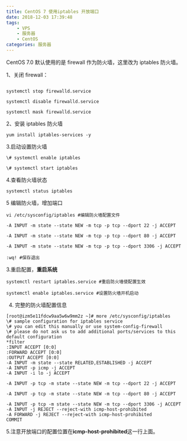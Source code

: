 ```yaml
---
title: CentOS 7 使用iptables 开放端口
date: 2018-12-03 17:39:48
tags:
    - VPS
    - 服务器
    - CentOS
categories: 服务器
---
```


CentOS 7.0 默认使用的是 firewall 作为防火墙，这里改为 iptables 防火墙。

1、关闭 firewall：

```

systemctl stop firewalld.service

systemctl disable firewalld.service

systemctl mask firewalld.service

```

 <!-- more -->

2、安装 iptables 防火墙

`yum install iptables-services -y`

3.启动设置防火墙

`\# systemctl enable iptables`

`\# systemctl start iptables`

4.查看防火墙状态

`systemctl status iptables`

5 编辑防火墙，增加端口

```
vi /etc/sysconfig/iptables #编辑防火墙配置文件

-A INPUT -m state --state NEW -m tcp -p tcp --dport 22 -j ACCEPT

-A INPUT -m state --state NEW -m tcp -p tcp --dport 80 -j ACCEPT

-A INPUT -m state --state NEW -m tcp -p tcp --dport 3306 -j ACCEPT

:wq! #保存退出
```

3.重启配置，**重启系统**

```
systemctl restart iptables.service #重启防火墙使配置生效

systemctl enable iptables.service #设置防火墙开机启动
```

4. 完整的防火墙配置信息

```
[root@izm5e11fdcw9aa5w6w9mm2z ~]# more /etc/sysconfig/iptables
\# sample configuration for iptables service
\# you can edit this manually or use system-config-firewall
\# please do not ask us to add additional ports/services to this default configuration
*filter
:INPUT ACCEPT [0:0]
:FORWARD ACCEPT [0:0]
:OUTPUT ACCEPT [0:0]
-A INPUT -m state --state RELATED,ESTABLISHED -j ACCEPT
-A INPUT -p icmp -j ACCEPT
-A INPUT -i lo -j ACCEPT

-A INPUT -p tcp -m state --state NEW -m tcp --dport 22 -j ACCEPT

-A INPUT -p tcp -m state --state NEW -m tcp --dport 80 -j ACCEPT

-A INPUT -p tcp -m state --state NEW -m tcp --dport 3306 -j ACCEPT
-A INPUT -j REJECT --reject-with icmp-host-prohibited
-A FORWARD -j REJECT --reject-with icmp-host-prohibited
COMMIT
```

5.注意开放端口的配置位置在**icmp-host-prohibited**这一行上面。
